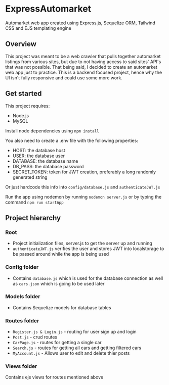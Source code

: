 # ExpressAutomarket
Automarket web app created using Express.js, Sequelize ORM, Tailwind CSS and EJS templating engine

## Overview
This project was meant to be a web crawler that pulls together automarket listings from various sites, but due to not having access to said sites' API's that was not possible. That being said, I decided to create an automarket web app just to practice. This is a backend focused project, hence why the UI isn't fully responsive and could use some more work. 

## Get started
This project requires:
* Node.js
* MySQL
  
Install node dependencies using ```npm install```  
  
You also need to create a .env file with the following properties: 
* HOST: the database host  
* USER: the database user  
* DATABASE: the database name  
* DB_PASS: the database password  
* SECRET_TOKEN: token for JWT creation, preferably a long randomly generated string  
  
Or just hardcode this info into ```config/database.js``` and ```authenticateJWT.js```  
  
Run the app using nodemon by running ```nodemon server.js``` or by typing the command ```npm run startApp```  

## Project hierarchy
### Root 
* Project initialization files, server.js to get the server up and running
* ```authenticateJWT.js``` verifies the user and stores JWT into localstorage to be passed around while the app is being used  
### Config folder
* Contains ```database.js``` which is used for the database connection as well as ```cars.json``` which is going to be used later
### Models folder
* Contains Sequelize models for database tables
### Routes folder
* ```Register.js & Login.js``` - routing for user sign up and login  
* ```Post.js``` - crud routes  
* ```CarPage.js``` - routes for getting a single car
* ```Search.js``` - routes for getting all cars and getting filtered cars
* ```MyAccount.js``` - Allows user to edit and delete thier posts
### Views folder
Contains ejs views for routes mentioned above



